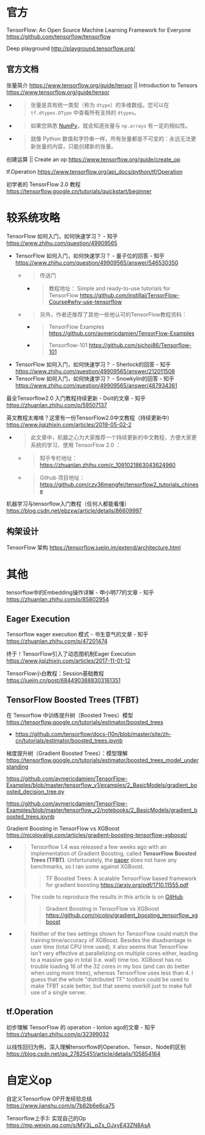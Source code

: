 
# 官方

TensorFlow: An Open Source Machine Learning Framework for Everyone https://github.com/tensorflow/tensorflow

Deep playground http://playground.tensorflow.org/

## 官方文档

张量简介 https://www.tensorflow.org/guide/tensor || Introduction to Tensors https://www.tensorflow.org/guide/tensor
- > 张量是具有统一类型（称为 `dtype`）的多维数组。您可以在 `tf.dtypes.DType` 中查看所有支持的 `dtypes`。
- > 如果您熟悉 [NumPy](https://numpy.org/devdocs/user/quickstart.html)，就会知道张量与 `np.arrays` 有一定的相似性。
- > 就像 Python 数值和字符串一样，所有张量都是不可变的：永远无法更新张量的内容，只能创建新的张量。

创建运算 || Create an op https://www.tensorflow.org/guide/create_op

tf.Operation https://www.tensorflow.org/api_docs/python/tf/Operation

初学者的 TensorFlow 2.0 教程 https://tensorflow.google.cn/tutorials/quickstart/beginner

# 较系统攻略

TensorFlow 如何入门，如何快速学习？ - 知乎 https://www.zhihu.com/question/49909565
- TensorFlow 如何入门，如何快速学习？ - 量子位的回答 - 知乎 https://www.zhihu.com/question/49909565/answer/546530350
  * > 传送门
    + > 教程地址： Simple and ready-to-use tutorials for TensorFlow https://github.com/instillai/TensorFlow-Course#why-use-tensorflow
  * > 另外，作者还推荐了其他一些他认可的TensorFlow教程资料：
    + > TensorFlow Examples https://github.com/aymericdamien/TensorFlow-Examples
    + > Tensorflow-101 https://github.com/sjchoi86/Tensorflow-101
- TensorFlow 如何入门，如何快速学习？ - Sherlock的回答 - 知乎 https://www.zhihu.com/question/49909565/answer/212011508
- TensorFlow 如何入门，如何快速学习？ - Snowkylin的回答 - 知乎 https://www.zhihu.com/question/49909565/answer/487934361

最全Tensorflow2.0 入门教程持续更新 - Doit的文章 - 知乎 https://zhuanlan.zhihu.com/p/59507137

英文教程太难啃？这里有一份TensorFlow2.0中文教程（持续更新中） https://www.jiqizhixin.com/articles/2019-05-02-2
- > 此文章中，机器之心为大家推荐一个持续更新的中文教程，方便大家更系统的学习、使用 TensorFlow 2.0 ：
  * > 知乎专栏地址： https://zhuanlan.zhihu.com/c_1091021863043624960
  * > Github 项目地址： https://github.com/czy36mengfei/tensorflow2_tutorials_chinese

机器学习与tensorflow入门教程（任何人都能看懂） https://blog.csdn.net/ebzxw/article/details/86609997

## 构架设计

TensorFlow 架构 https://tensorflow.juejin.im/extend/architecture.html

# 其他

tensorflow中的Embedding操作详解 - 申小明77的文章 - 知乎 https://zhuanlan.zhihu.com/p/85802954

## Eager Execution

Tensorflow eager execution 模式 - 书生意气的文章 - 知乎 https://zhuanlan.zhihu.com/p/47201474

终于！TensorFlow引入了动态图机制Eager Execution https://www.jiqizhixin.com/articles/2017-11-01-12

TensorFlow小白教程：Session基础教程 https://juejin.cn/post/6844903888303161351

## TensorFlow Boosted Trees (TFBT)

在 Tensorflow 中训练提升树（Boosted Trees）模型 https://tensorflow.google.cn/tutorials/estimator/boosted_trees
- https://github.com/tensorflow/docs-l10n/blob/master/site/zh-cn/tutorials/estimator/boosted_trees.ipynb

梯度提升树（Gradient Boosted Trees）：模型理解 https://tensorflow.google.cn/tutorials/estimator/boosted_trees_model_understanding

https://github.com/aymericdamien/TensorFlow-Examples/blob/master/tensorflow_v1/examples/2_BasicModels/gradient_boosted_decision_tree.py

https://github.com/aymericdamien/TensorFlow-Examples/blob/master/tensorflow_v2/notebooks/2_BasicModels/gradient_boosted_trees.ipynb

Gradient Boosting in TensorFlow vs XGBoost https://nicolovaligi.com/articles/gradient-boosting-tensorflow-xgboost/
- > Tensorflow 1.4 was released a few weeks ago with an implementation of Gradient Boosting, called **TensorFlow Boosted Trees (TFBT)**. Unfortunately, the [paper](https://arxiv.org/abs/1710.11555) does not have any benchmarks, so I ran some against XGBoost.
  >> TF Boosted Trees: A scalable TensorFlow based framework for gradient boosting https://arxiv.org/pdf/1710.11555.pdf
- > The code to reproduce the results in this article is on [GitHub](https://github.com/nicolov/gradient_boosting_tensorflow_xgboost).
  >> Gradient Boosting in TensorFlow vs XGBoost https://github.com/nicolov/gradient_boosting_tensorflow_xgboost
- > Neither of the two settings shown for TensorFlow could match the training time/accuracy of XGBoost. Besides the disadvantage in user time (total CPU time used), it also seems that TensorFlow isn't very effective at parallelizing on multiple cores either, leading to a massive gap in total (i.e. wall) time too. XGBoost has no trouble loading 16 of the 32 cores in my box (and can do better when using more trees), whereas TensorFlow uses less than 4. I guess that the whole "distributed TF" toolbox could be used to make TFBT scale better, but that seems overkill just to make full use of a single server.

## tf.Operation

初步理解 TensorFlow 的 operation - lonlon ago的文章 - 知乎 https://zhuanlan.zhihu.com/p/32399032

以线性回归为例，深入理解tensorflow的Operation、Tensor、Node的区别 https://blog.csdn.net/qq_27825451/article/details/105854164

# 自定义op

自定义Tensorflow OP开发经验总结 https://www.jianshu.com/p/7b82b6e6ca75

Tensorflow上手3: 实现自己的Op https://mp.weixin.qq.com/s/MV3L_pZs_OJxyE43ZN8AsA
